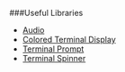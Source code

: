 

###Useful Libraries
* [Audio](https://www.npmjs.com/package/audio-play)
* [Colored Terminal Display](https://www.npmjs.com/package/chalk)
* [Terminal Prompt](https://www.npmjs.com/package/inquirer)
* [Terminal Spinner](https://www.npmjs.com/package/ora)
